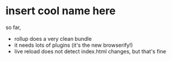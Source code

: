 # insert cool name here

so far,

- rollup does a very clean bundle
- it needs lots of plugins (it's the new browserify!)
- live reload does not detect index.html changes, but that's fine
